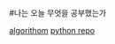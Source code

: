 #나는 오늘 무엇을 공부했는가 


[algorithom](https://github.com/ef4555/TIL/tree/master/algorythm)
[python repo](https://github.com/ef4555/TIL/tree/master/python)